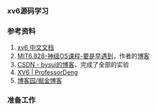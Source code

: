 ### xv6源码学习

### 参考资料
1. [xv6 中文文档](https://th0ar.gitbooks.io/xv6-chinese/)
1. [MIT6.828-神级OS课程-要是早遇到](https://zhuanlan.zhihu.com/p/74028717)，作者的[博客](https://www.dingmos.com/category/MIT6-828/)
1. [CSDN - bysui的博客](https://blog.csdn.net/bysui/category_6232831.html)，完成了全部的实验
1. [XV6 | ProfessorDeng](https://professordeng.com/xv6/resources)
4. [博客园/掘金博客](https://github.com/weijunji/xv6-6.S081)

### 准备工作



